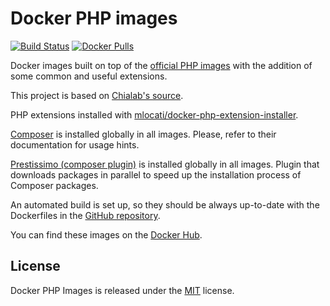 # Docker PHP images
[![Build Status](https://travis-ci.com/m0bua/docker-php.svg?branch=master)](https://travis-ci.com/m0bua/docker-php)
[![Docker Pulls](https://img.shields.io/docker/pulls/m0bua/php.svg)](https://hub.docker.com/r/m0bua/php/)

Docker images built on top of the [official PHP images](https://hub.docker.com/_/php) with the addition of some common and useful extensions.

This project is based on [Chialab's source](https://github.com/Chialab/docker-php).

PHP extensions installed with [mlocati/docker-php-extension-installer](https://github.com/mlocati/docker-php-extension-installer).

[Composer](https://getcomposer.org/) is installed globally in all images. Please, refer to their documentation for usage hints.

[Prestissimo (composer plugin)](https://github.com/hirak/prestissimo) is installed globally in all images. Plugin that downloads packages in parallel to speed up the installation process of Composer packages.

An automated build is set up, so they should be always up-to-date with the Dockerfiles in the [GitHub repository](https://github.com/m0bua/docker-php).

You can find these images on the [Docker Hub](https://hub.docker.com/r/m0bua/php).

## License
Docker PHP Images is released under the [MIT](https://github.com/m0bua/docker-php/blob/master/LICENSE) license.
